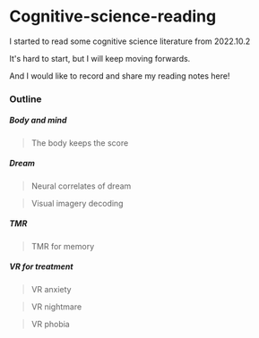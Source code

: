 # Cognitive-science-reading
I started to read some cognitive science literature from 2022.10.2

It's hard to start, but I will keep moving forwards.

And I would like to record and share my reading notes here!

### Outline

##### Body and mind

> The body keeps the score

##### Dream

> Neural correlates of dream

> Visual imagery decoding

##### TMR

> TMR for memory

##### VR for treatment

> VR anxiety

> VR nightmare

> VR phobia